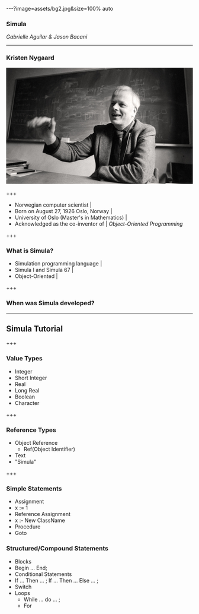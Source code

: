 ---?image=assets/bg2.jpg&size=100% auto

### Simula  

*Gabrielle Aguilar & Jason Bacani*

---

### Kristen Nygaard

![nygaard](assets/nygaard.jpg)

+++ 

- Norwegian computer scientist |
- Born on August 27, 1926 Oslo, Norway |
- University of Oslo (Master's in Mathematics) |
- Acknowledged as the co-inventor of | *Object-Oriented Programming* 

+++

### What is Simula?
- Simulation programming language |
- Simula I and Simula 67 |
- Object-Oriented |

+++

### When was Simula developed?

---

## Simula Tutorial

+++

### Value Types
- Integer
- Short Integer
- Real
- Long Real
- Boolean
- Character

+++

### Reference Types
- Object Reference
  - Ref(Object Identifier)
- Text
 - "Simula"

+++

### Simple Statements
- Assignment
 - x := 1
- Reference Assignment
 - x :- New ClassName
- Procedure
- Goto

### Structured/Compound Statements
- Blocks
 - Begin ... End;
- Conditional Statements
 - If ... Then ... ; If ... Then ... Else ... ;
 - Switch
- Loops
  - While ... do ... ;
  - For
